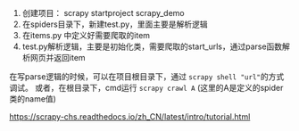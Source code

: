 1. 创建项目： scrapy startproject scrapy_demo
2. 在spiders目录下，新建test.py，里面主要是解析逻辑
3. 在items.py 中定义好需要爬取的item
4. test.py解析逻辑，主要是初始化类，需要爬取的start_urls，通过parse函数解析网页并返回item

在写parse逻辑的时候，可以在项目根目录下，通过 `scrapy shell "url"`的方式调试。
或者，在根目录下，cmd运行 `scrapy crawl A` (这里的A是定义的spider类的name值) 

https://scrapy-chs.readthedocs.io/zh_CN/latest/intro/tutorial.html

   